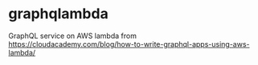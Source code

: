 # graphqlambda
GraphQL service on AWS lambda from https://cloudacademy.com/blog/how-to-write-graphql-apps-using-aws-lambda/
